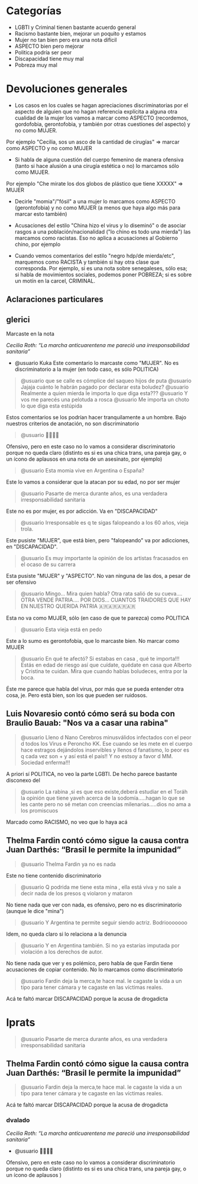 # Categorías


- LGBTI y Criminal tienen bastante acuerdo general
- Racismo bastante bien, mejorar un poquito y estamos
- Mujer no tan bien pero era una nota difícil
- ASPECTO bien pero mejorar
- Politica podría ser peor
- Discapacidad tiene muy mal
- Pobreza muy mal


# Devoluciones generales

- Los casos en los cuales se hagan apreciaciones discriminatorias por el aspecto de alguien que no hagan referencia explícita a alguna otra cualidad de la mujer los vamos a marcar como ASPECTO (recordemos, gordofobia, gerontofobia, y también por otras cuestiones del aspecto) y no como MUJER.

Por ejemplo "Cecilia, sos un asco de la cantidad de cirugías" => marcar como ASPECTO y no como MUJER

- Si habla de alguna cuestión del cuerpo femenino de manera ofensiva (tanto si hace alusión a una cirugía estética o no) lo marcamos sólo como MUJER.

Por ejemplo "Che mirate los dos globos de plástico que tiene XXXXX" => MUJER

- Decirle "momia"/"fósil" a una mujer lo marcamos como ASPECTO (gerontofobia) y no como MUJER (a menos que haya algo más para marcar esto también)

- Acusaciones del estilo "China hizo el virus y lo diseminó" o de asociar rasgos a una población/nacionalidad ("lo chino es todo una mierda") las marcamos como racistas. Eso no aplica a acusaciones al Gobierno chino, por ejemplo

- Cuando vemos comentarios del estilo "negro hdp/de mierda/etc", marquemos como RACISTA y también si hay otra clase que corresponda. Por ejemplo, si es una nota sobre senegaleses, sólo esa; si habla de movimientos sociales, podemos poner POBREZA; si es sobre un motín en la carcel, CRIMINAL.



## Aclaraciones particulares


## glerici

Marcaste en la nota

*Cecilia Roth: “La marcha anticuarentena me pareció una irresponsabilidad sanitaria”*

-  @usuario Kuka
Este comentario lo marcaste como "MUJER". No es discriminatorio a la mujer (en todo caso, es sólo POLITICA)

>  @usuario que se calle es cómplice del saqueo hijos de puta
>  @usuario Jajaja cuánto le habrán pagado por declarar esta boludez?
>  @usuario Realmente a quien mierda le importa lo que diga esta???
>  @usuario Y vos me parecés una pelotuda a rosca
>  @usuario Me importa un choto lo que diga esta estúpida

Estos comentarios se los podrían hacer tranquilamente a un hombre. Bajo nuestros criterios de anotación, no son discriminatorio

>  @usuario 🤮🤮🤮🤮

 Ofensivo, pero en este caso no lo vamos a considerar discriminatorio porque no queda claro (distinto es si es una chica trans, una pareja gay, o un ícono de aplausos en una nota de un asesinato, por ejemplo)

>  @usuario Esta momia vive en Argentina o España?

Este lo vamos a considerar que la atacan por su edad, no por ser mujer

> @usuario Pasarte de merca durante años, es una verdadera irresponsabilidad sanitaria

Este no es por mujer, es por adicción. Va en "DISCAPACIDAD"

> @usuario Irresponsable es q te sigas falopeando a los 60 años, vieja trola.

Este pusiste "MUJER", que está bien, pero "falopeando" va por adicciones, en "DISCAPACIDAD".

>  @usuario Es muy importante la opinión de los artistas fracasados en el ocaso de su carrera

Esta pusiste "MUJER" y "ASPECTO". No van ninguna de las dos, a pesar de ser ofensivo

> @usuario Mingo... Mira quien habla? Otra rata salió de su cueva.... OTRA VENDE PATRIA.... POR DIOS... CUANTOS TRAIDORES QUE HAY EN NUESTRO QUERIDA PATRIA 🇦🇷🇦🇷🇦🇷🇦🇷

Esta no va como MUJER, sólo (en caso de que te parezca) como POLITICA

> @usuario Esta vieja está en pedo

Este a lo sumo es gerontofobia, que lo marcaste bien. No marcar como MUJER

> @usuario En qué te afectó? Si estabas en casa , qué te importa!!! Estás en edad de riesgo así que cuídate, quédate en casa que Alberto y Cristina te cuidan. Mira que cuando hablas boludeces, entra por la boca.

Éste me parece que habla del virus, por más que se pueda entender otra cosa, je. Pero está bien, son los que pueden ser ruidosos.


## Luis Novaresio contó cómo será su boda con Braulio Bauab: "Nos va a casar una rabina"

> @usuario Lleno d Nano Cerebros minusválidos infectados con el peor d todos los Virus e Peroncho KK. Ese cuando se les mete en el cuerpo hace estragos dejándolos inservibles y llenos d fanatismo, lo peor es q cada vez son + y así está el país!! Y no estsoy a favor d MM. Sociedad enferma!!!

A priori sí POLITICA, no veo la parte LGBTI. De hecho parece bastante disconexo del


>  @usuario La rabina ,si es que eso existe,deberá estudiar en el Toráh la opinión que tiene yaveh acerca de la sodomía.....hagan lo que se les cante pero no sé metan con creencias milenarias.....dios no ama a los promiscuos

Marcado como RACISMO, no veo que lo haya acá


## Thelma Fardin contó cómo sigue la causa contra Juan Darthés: “Brasil le permite la impunidad”


> @usuario Thelma Fardin ya no es nada

Este no tiene contenido discriminatorio

> @usuario Q podrida me tiene esta mina , ella está viva y no sale a decir nada de los presos q violaron y mataron

No tiene nada que ver con nada, es ofensivo, pero no es discriminatorio (aunque le dice "mina")

> @usuario Y Argentina te permite seguir siendo actriz. Bodriooooooo

Idem, no queda claro si lo relaciona a la denuncia

> @usuario Y en Argentina también. Si no ya estarías imputada por violación a los derechos de autor.

No tiene nada que ver y es polémico, pero habla de que Fardin tiene acusaciones de copiar contenido. No lo marcamos como discriminatorio

>  @usuario Fardin deja la merca,te hace mal.
> le cagaste la vida a un tipo para tener cámara y te cagaste en las víctimas reales.

Acá te faltó marcar DISCAPACIDAD porque la acusa de drogadicta


# lprats


> @usuario Pasarte de merca durante años, es una verdadera irresponsabilidad sanitaria



## Thelma Fardin contó cómo sigue la causa contra Juan Darthés: “Brasil le permite la impunidad”


>  @usuario Fardin deja la merca,te hace mal.
> le cagaste la vida a un tipo para tener cámara y te cagaste en las víctimas reales.

Acá te faltó marcar DISCAPACIDAD porque la acusa de drogadicta







 ### dvalado

*Cecilia Roth: “La marcha anticuarentena me pareció una irresponsabilidad sanitaria”*


-  @usuario 🤮🤮🤮🤮

 Ofensivo, pero en este caso no lo vamos a considerar discriminatorio porque no queda claro (distinto es si es una chica trans, una pareja gay, o un ícono de aplausos )
